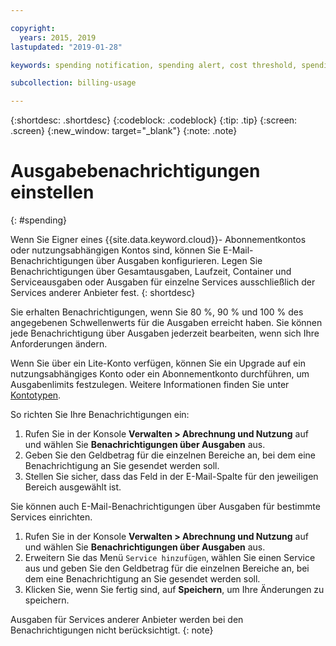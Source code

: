 ```yaml
---

copyright:
  years: 2015, 2019
lastupdated: "2019-01-28"

keywords: spending notification, spending alert, cost threshold, spending threshold

subcollection: billing-usage

---
```


{:shortdesc: .shortdesc}
{:codeblock: .codeblock}
{:tip: .tip}
{:screen: .screen}
{:new_window: target="_blank"}
{:note: .note}

# Ausgabebenachrichtigungen einstellen
{: #spending}

Wenn Sie Eigner eines {{site.data.keyword.cloud}}- Abonnementkontos oder nutzungsabhängigen Kontos sind, können Sie E-Mail-Benachrichtigungen über Ausgaben konfigurieren. Legen Sie Benachrichtigungen über Gesamtausgaben, Laufzeit, Container und Serviceausgaben oder Ausgaben für einzelne Services ausschließlich der Services anderer Anbieter fest.
{: shortdesc}

Sie erhalten Benachrichtigungen, wenn Sie 80 %, 90 % und 100 % des angegebenen Schwellenwerts für die Ausgaben erreicht haben. Sie können jede Benachrichtigung über Ausgaben jederzeit bearbeiten, wenn sich Ihre Anforderungen ändern.

Wenn Sie über ein Lite-Konto verfügen, können Sie ein Upgrade auf ein nutzungsabhängiges Konto oder ein Abonnementkonto durchführen, um Ausgabenlimits festzulegen. Weitere Informationen finden Sie unter [Kontotypen](/docs/account?topic=account-accounts).

So richten Sie Ihre Benachrichtigungen ein:

1. Rufen Sie in der Konsole **Verwalten > Abrechnung und Nutzung** auf und wählen Sie **Benachrichtigungen über Ausgaben** aus.
2. Geben Sie den Geldbetrag für die einzelnen Bereiche an, bei dem eine Benachrichtigung an Sie gesendet werden soll.
3. Stellen Sie sicher, dass das Feld in der E-Mail-Spalte für den jeweiligen Bereich ausgewählt ist.

Sie können auch E-Mail-Benachrichtigungen über Ausgaben für bestimmte Services einrichten.

1. Rufen Sie in der Konsole **Verwalten > Abrechnung und Nutzung** auf und wählen Sie **Benachrichtigungen über Ausgaben** aus.
2. Erweitern Sie das Menü `Service hinzufügen`, wählen Sie einen Service aus und geben Sie den Geldbetrag für die einzelnen Bereiche an, bei dem eine Benachrichtigung an Sie gesendet werden soll.
3. Klicken Sie, wenn Sie fertig sind, auf **Speichern**, um Ihre Änderungen zu speichern.

Ausgaben für Services anderer Anbieter werden bei den Benachrichtigungen nicht berücksichtigt.
{: note}
